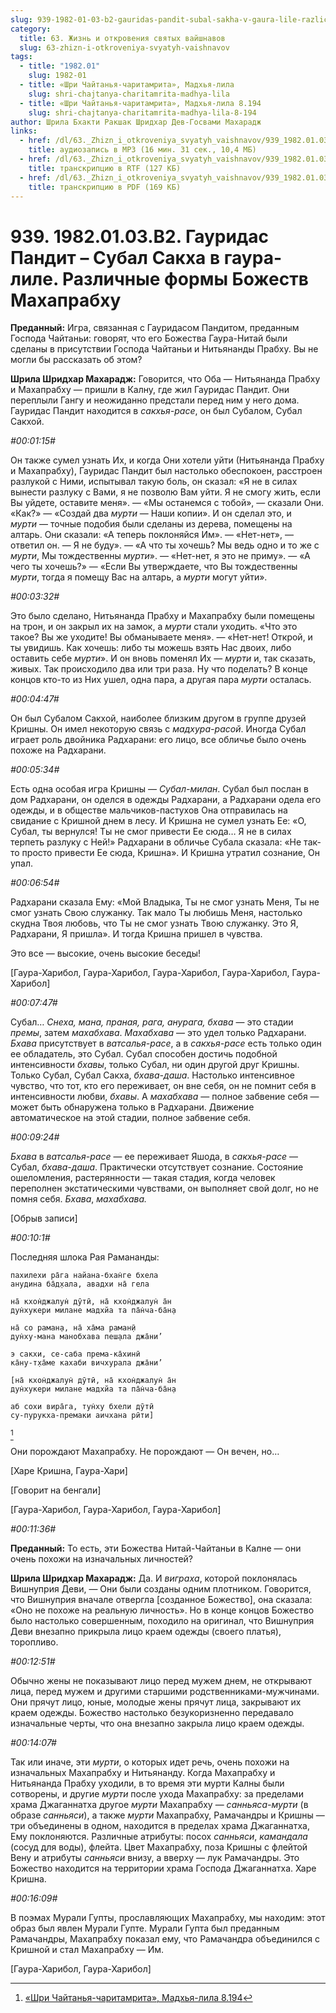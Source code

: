 ```yaml
---
slug: 939-1982-01-03-b2-gauridas-pandit-subal-sakha-v-gaura-lile-razlichnye-formy-bozhestv-mahaprabhu
category:
  title: 63. Жизнь и откровения святых вайшнавов
  slug: 63-zhizn-i-otkroveniya-svyatyh-vaishnavov
tags:
  - title: "1982.01"
    slug: 1982-01
  - title: «Шри Чайтанья-чаритамрита», Мадхья-лила
    slug: shri-chajtanya-charitamrita-madhya-lila
  - title: «Шри Чайтанья-чаритамрита», Мадхья-лила 8.194
    slug: shri-chajtanya-charitamrita-madhya-lila-8-194
author: Шрила Бхакти Ракшак Шридхар Дев-Госвами Махарадж
links:
  - href: /dl/63._Zhizn_i_otkroveniya_svyatyh_vaishnavov/939_1982.01.03.B2_SridharMj_Gauridas_Pandit__Subal_Sakha_v_gaura-lile_Razlichnye_formy_Bozhestv_Mahaprabhu.mp3
    title: аудиозапись в MP3 (16 мин. 31 сек., 10,4 МБ)
  - href: /dl/63._Zhizn_i_otkroveniya_svyatyh_vaishnavov/939_1982.01.03.B2_SridharMj_Gauridas_Pandit__Subal_Sakha_v_gaura-lile_Razlichnye_formy_Bozhestv_Mahaprabhu.rtf
    title: транскрипцию в RTF (127 КБ)
  - href: /dl/63._Zhizn_i_otkroveniya_svyatyh_vaishnavov/939_1982.01.03.B2_SridharMj_Gauridas_Pandit__Subal_Sakha_v_gaura-lile_Razlichnye_formy_Bozhestv_Mahaprabhu.pdf
    title: транскрипцию в PDF (169 КБ)
---
```


# 939. 1982.01.03.B2. Гауридас Пандит – Субал Сакха в гаура-лиле. Различные формы  Божеств Махапрабху

**Преданный:** Игра, связанная с Гауридасом Пандитом, преданным Господа Чайтаньи: говорят, что его Божества Гаура-Нитай были сделаны в присутствии Господа Чайтаньи и Нитьянанды Прабху. Вы не могли бы рассказать об этом?

**Шрила Шридхар Махарадж:** Говорится, что Оба — Нитьянанда Прабху и Махапрабху — пришли в Калну, где жил Гауридас Пандит. Они переплыли Гангу и неожиданно предстали перед ним у него дома. Гауридас Пандит находится в *сакхья-расе*, он был Субалом, Субал Сакхой.

*#00:01:15#*

Он также сумел узнать Их, и когда Они хотели уйти (Нитьянанда Прабху и Махапрабху), Гауридас Пандит был настолько обеспокоен, расстроен разлукой с Ними, испытывал такую боль, он сказал: «Я не в силах вынести разлуку с Вами, я не позволю Вам уйти. Я не смогу жить, если Вы уйдете, оставите меня». — «Мы останемся с тобой», — сказали Они. «Как?» — «Создай два *мурти* — Наши копии». И он сделал это, и *мурти* — точные подобия были сделаны из дерева, помещены на алтарь. Они сказали: «А теперь поклоняйся Им». — «Нет-нет», — ответил он. — Я не буду». — «А что ты хочешь? Мы ведь одно и то же с *мурти*, Мы тождественны *мурти*». — «Нет-нет, я это не приму». — «А чего ты хочешь?» — «Если Вы утверждаете, что Вы тождественны *мурти*, тогда я помещу Вас на алтарь, а *мурти* могут уйти».

*#00:03:32#*

Это было сделано, Нитьянанда Прабху и Махапрабху были помещены на трон, и он закрыл их на замок, а *мурти* стали уходить. «Что это такое? Вы же уходите! Вы обманываете меня». — «Нет-нет! Открой, и ты увидишь. Как хочешь: либо ты можешь взять Нас двоих, либо оставить себе *мурти*». И он вновь поменял Их — *мурти* и, так сказать, живых. Так происходило два или три раза. Ну что поделать? В конце концов кто-то из Них ушел, одна пара, а другая пара *мурти* осталась.

*#00:04:47#*

Он был Субалом Сакхой, наиболее близким другом в группе друзей Кришны. Он имел некоторую связь с *мадхура-расой*. Иногда Субал играет роль двойника Радхарани: его лицо, все обличье было очень похоже на Радхарани.

*#00:05:34#*

Есть одна особая игра Кришны — *Субал-милан*. Субал был послан в дом Радхарани, он оделся в одежды Радхарани, а Радхарани одела его одежды, и в обществе мальчиков-пастухов Она отправилась на свидание с Кришной днем в лесу. И Кришна не сумел узнать Ее: «О, Субал, ты вернулся! Ты не смог привести Ее сюда… Я не в силах терпеть разлуку с Ней!» Радхарани в обличье Субала сказала: «Не так-то просто привести Ее сюда, Кришна». И Кришна утратил сознание, Он упал.

*#00:06:54#*

Радхарани сказала Ему: «Мой Владыка, Ты не смог узнать Меня, Ты не смог узнать Свою служанку. Так мало Ты любишь Меня, настолько скудна Твоя любовь, что Ты не смог узнать Твою служанку. Это Я, Радхарани, Я пришла». И тогда Кришна пришел в чувства.

Это все — высокие, очень высокие беседы!

[Гаура-Харибол, Гаура-Харибол, Гаура-Харибол, Гаура-Харибол, Гаура-Харибол]

*#00:07:47#*

Субал… *Снеха, мана, праная, рага, анурага, бхава* — это стадии *премы*, затем *махабхава*. *Махабхава* — это удел только Радхарани. *Бхава* присутствует в *ватсалья-расе*, а в *сакхья-расе* есть только один ее обладатель, это Субал. Субал способен достичь подобной интенсивности *бхавы*, только Субал, ни один другой друг Кришны. Только Субал, Субал Сакха, *бхава-даша*. Настолько интенсивное чувство, что тот, кто его переживает, он вне себя, он не помнит себя в интенсивности любви, *бхавы*. А *махабхава* — полное забвение себя — может быть обнаружена только в Радхарани. Движение автоматическое на этой стадии, полное забвение себя.

*#00:09:24#*

*Бхава* в *ватсалья-расе* — ее переживает Яшода, в *сакхья-расе* — Субал, *бхава-даша*. Практически отсутствует сознание. Состояние ошеломления, растерянности — такая стадия, когда человек переполнен экстатическими чувствами, он выполняет свой долг, но не помня себя. *Бхава*, *махабхава.*

[Обрыв записи]

*#00:10:1#*

Последняя шлока Рая Рамананды:

    пахилехи ра̄га найана-бхан̇ге бхела
    анудина ба̄д̣хала, авадхи на̄ гела

    на̄ кхон̇джалун̇ дӯтӣ, на̄ кхон̇джалун̇ а̄н
    дун̇хукери милане мадхйа та па̄н̇ча-ба̄н̣а

    на̄ со раман̣а, на̄ ха̄ма раман̣ӣ
    дун̇ху-мана манобхава пеш̣ала джа̄ни’

    э сакхи, се-саба према-ка̄хинӣ
    ка̄ну-т̣ха̄ме кахаби вичхурала джа̄ни’

    [на̄ кхон̇джалун̇ дӯтӣ, на̄ кхон̇джалун̇ а̄н
    дун̇хукери милане мадхйа та па̄н̇ча-ба̄н̣а

    аб сохи вира̄га, тун̇ху бхели дӯтӣ
    су-пурукха-премаки аичхана рӣти]
[^_ftn1]

Они порождают Махапрабху. Не порождают — Он вечен, но…

[Харе Кришна, Гаура-Хари]

[Говорит на бенгали]

[Гаура-Харибол, Гаура-Харибол, Гаура-Харибол]

*#00:11:36#*

**Преданный:** То есть, эти Божества Нитай-Чайтаньи в Калне — они очень похожи на изначальных личностей?

**Шрила Шридхар Махарадж:** Да. И *виграха*, которой поклонялась Вишнуприя Деви, — Они были созданы одним плотником. Говорится, что Вишнуприя вначале отвергла [созданное Божество], она сказала: «Оно не похоже на реальную личность». Но в конце концов Божество было настолько совершенным, походило на оригинал, что Вишнуприя Деви внезапно прикрыла лицо краем одежды (своего платья), торопливо.

*#00:12:51#*

Обычно жены не показывают лицо перед мужем днем, не открывают лица, перед мужем и другими старшими родственниками-мужчинами. Они прячут лицо, юные, молодые жены прячут лица, закрывают их краем одежды. Божество настолько безукоризненно передавало изначальные черты, что она внезапно закрыла лицо краем одежды.

*#00:14:07#*

Так или иначе, эти *мурти*, о которых идет речь, очень похожи на изначальных Махапрабху и Нитьянанду. Когда Махапрабху и Нитьянанда Прабху уходили, в то время эти мурти Калны были сотворены, и другие *мурти* после ухода Махапрабху: за пределами храма Джаганнатха другое *мурти* Махапрабху — *санньяса-мурти* (в образе *санньяси*), а также *мурти* Махапрабху, Рамачандры и Кришны — три объединены в одном, находится в пределах храма Джаганнатха, Ему поклоняются. Различные атрибуты: посох *санньяси*, *камандала* (сосуд для воды), флейта. Цвет Махапрабху, поза Кришны с флейтой Вену и атрибуты *санньяси* внизу, а вверху — лук Рамачандры. Это Божество находится на территории храма Господа Джаганнатха. Харе Кришна.

*#00:16:09#*

В поэмах Мурали Гупты, прославляющих Махапрабху, мы находим: этот образ был явлен Мурали Гупте. Мурали Гупта был преданным Рамачандры, Махапрабху показал ему, что Рамачандра объединился с Кришной и стал Махапрабху — Им.

[Гаура-Харибол, Гаура-Харибол]



[^_ftn1]: [«Шри Чайтанья-чаритамрита», Мадхья-лила 8.194](../notes/shri-chajtanya-charitamrita-madhya-lila/shri-chajtanya-charitamrita-madhya-lila-8-194.md)
